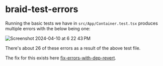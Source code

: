 # braid-test-errors

Running the basic tests we have in `src/App/Container.test.tsx` produces multiple errors with the below being one:

![Screenshot 2024-04-10 at 6 22 43 PM](https://github.com/DylanLester/braid-rtl-autosuggest-test-errors/assets/12122777/1f6b7c65-dc48-4353-876f-b706250cd4fa)

There's about 26 of these errors as a result of the above test file.

The fix for this exists here [fix-errors-with-dep-revert](https://github.com/DylanLester/braid-rtl-autosuggest-test-errors/tree/fix-errors-with-dep-revert).
